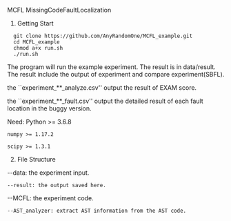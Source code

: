 MCFL
MissingCodeFaultLocalization

1. Getting Start

```
  git clone https://github.com/AnyRandomOne/MCFL_example.git
  cd MCFL_example
  chmod a+x run.sh
  ./run.sh
```
  The program will run the example experiment. The result is in data/result. The result include the output of experiment and compare experiment(SBFL).

  the ``experiment_**_analyze.csv'' output the result of EXAM score.

  the ``experiment_**_fault.csv'' output the detailed result of each fault location in the buggy version.

  Need: Python >= 3.6.8

    numpy >= 1.17.2

    scipy >= 1.3.1

2. File Structure

  --data: the experiment input.

    --result: the output saved here.

  --MCFL: the experiment code.

    --AST_analyzer: extract AST information from the AST code.
